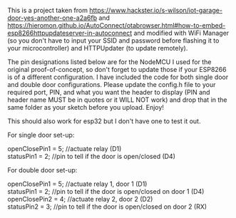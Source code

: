 This is a project taken from https://www.hackster.io/s-wilson/iot-garage-door-yes-another-one-a2a6fb and https://hieromon.github.io/AutoConnect/otabrowser.html#how-to-embed-esp8266httpupdateserver-in-autoconnect and modified with WiFi Manager (so you don't have to input your SSID and password before flashing it to your microcontroller) and HTTPUpdater (to update remotely).  <br>

The pin designations listed below are for the NodeMCU I used for the original proof-of-concept, so don't forget to update those if your ESP8266 is of a different configuration. I have included the code for both single door and double door configurations. Please update the config.h file to your required port, PIN, and what you want the header to display (PIN and header name MUST be in quotes or it WILL NOT work) and drop that in the same folder as your sketch before you upload. Enjoy!<br>

This should also work for esp32 but I don't have one to test it out.</br>


For single door set-up:<br>

openClosePin1 = 5;    //actuate relay (D1)<br>
statusPin1 = 2;       //pin to tell if the door is open/closed (D4)<br>


For double door set-up:<br>

openClosePin1 = 5;   //actuate relay 1, door 1 (D1)<br>
statusPin1 = 2;      //pin to tell if the door is open/closed on door 1 (D4)<br>
openClosePin2 = 4;   //actuate relay 2, door 2 (D2)<br>
statusPin2 = 3;      //pin to tell if the door is open/closed on door 2 (RX)<br>
